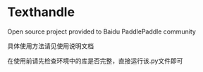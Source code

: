 # Texthandle
Open source project provided to Baidu PaddlePaddle community

具体使用方法请见使用说明文档

在使用前请先检查环境中的库是否完整，直接运行该.py文件即可

